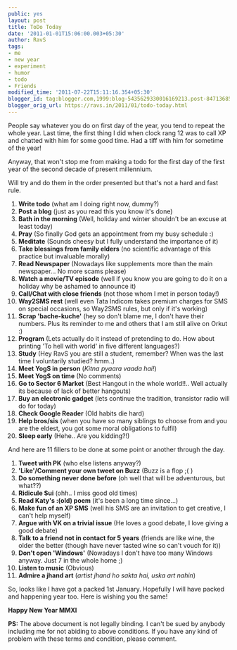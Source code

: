 ```yaml
---
public: yes
layout: post
title: ToDo Today
date: '2011-01-01T15:06:00.003+05:30'
author: RavS
tags:
- me
- new year
- experiment
- humor
- todo
- Friends
modified_time: '2011-07-22T15:11:16.354+05:30'
blogger_id: tag:blogger.com,1999:blog-5435629330016169213.post-8471368595974423051
blogger_orig_url: https://ravs.in/2011/01/todo-today.html
---
```


People say whatever you do on first day of the year, you tend to repeat the whole year. Last time, the first thing I did when clock rang 12 was to call XP and chatted with him for some good time. Had a tiff with him for sometime of the year!

Anyway, that won't stop me from making a todo for the first day of the first year of the second decade of present millennium. 

Will try and do them in the order presented but that's not a hard and fast rule.

1. **Write todo** (what am I doing right now, dummy?)
2. **Post a blog** (just as you read this you know it's done)
3. **Bath in the morning** (Well, holiday and winter shouldn't be an excuse at least today)
4. **Pray** (So finally God gets an appointment from my busy schedule :)
5. **Meditate** (Sounds cheesy but I fully understand the importance of it)
6. **Take blessings from family elders** (no scientific advantage of this practice but invaluable morally)
7. **Read Newspaper** (Nowadays like supplements more than the main newspaper... No more scams please)
8. **Watch a movie/TV episode** (well if you know you are going to do it on a holiday why be ashamed to announce it)
9. **Call/Chat with close friends** (not those whom I met in person today!)
10. **Way2SMS rest** (well even Tata Indicom takes premium charges for SMS on special occasions, so Way2SMS rules, but only if it's working)
11. **Scrap 'bache-kuche'** (hey so don't blame me, I don't have their numbers. Plus its reminder to me and others that I am still alive on Orkut :)
12. **Program** (Lets actually do it instead of pretending to do. How about printing 'To hell with world' in five different languages?)
13. **Study** (Hey RavS you are still a student, remember? When was the last time I voluntarily studied? hmm..)
14. **Meet YogS in person** (_Kitna pyaara vaada hai!_)
15. **Meet YogS on time** (No comments)
16. **Go to Sector 6 Market** (Best Hangout in the whole world!!.. Well actually its because of lack of better hangouts)
17. **Buy an electronic gadget** (lets continue the tradition, transistor radio will do for today)
18. **Check Google Reader** (Old habits die hard)
19. **Help bros/sis** (when you have so many siblings to choose from and you are the eldest, you got some moral obligations to fulfil)
20. **Sleep early** (Hehe.. Are you kidding?!)

And here are 11 fillers to be done at some point or another through the day.

1. **Tweet with PK** (who else listens anyway?)
2. **'Like'/Comment your own tweet on Buzz** (Buzz is a flop ;( )
3. **Do something never done before** (oh well that will be adventurous, but what??)
4. **Ridicule Sui** (ohh.. I miss good old times)
5. **Read Katy's :(old) poem** (it's been a long time since...)
6. **Make fun of an XP SMS** (well his SMS are an invitation to get creative, I can't help myself)
7. **Argue with VK on a trivial issue** (He loves a good debate, I love giving a good debate)
8. **Talk to a friend not in contact for 5 years** (friends are like wine, the older the better (though have never tasted wine so can't vouch for it))
9. **Don't open 'Windows'** (Nowadays I don't have too many Windows anyway. Just 7 in the whole home ;)
10. **Listen to music** (Obvious)
11. **Admire a jhand art** (_artist jhand ho sakta hai, uska art nahin_)

So, looks like I have got a packed 1st January. Hopefully I will have packed and happening year too. Here is wishing you the same!

**Happy New Year MMXI**

**PS:** The above document is not legally binding. I can't be sued by anybody including me for not abiding to above conditions. If you have any kind of problem with these terms and condition, please comment.
